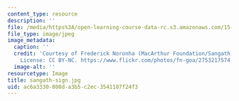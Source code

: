 ```yaml
---
content_type: resource
description: ''
file: /media/https%3A/open-learning-course-data-rc.s3.amazonaws.com/15-es718-global-health-innovation-delivering-targeted-advice-to-an-organization-in-the-field-spring-2015/ac6a3330808da3b5c2ec3541107f24f3_sangath-sign.jpg
file_type: image/jpeg
image_metadata:
  caption: ''
  credit: 'Courtesy of Frederick Noronha (MacArthur Foundation/Sangath) on Flickr.
    License: CC BY-NC. https://www.flickr.com/photos/fn-goa/2753217574'
  image-alt: ''
resourcetype: Image
title: sangath-sign.jpg
uid: ac6a3330-808d-a3b5-c2ec-3541107f24f3
---
```

